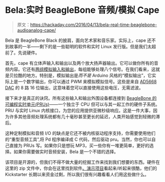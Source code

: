 # Bela:实时 BeagleBone 音频/模拟 Cape

> 原文：<https://hackaday.com/2016/04/13/bela-real-time-beaglebone-audioanalog-cape/>

Bela 是 BeagleBone Black 的披肩，面向艺术家和音乐家。实际上，cape 还不到故事的一半——剩下的是一些聪明的软件和实时 Linux 发行版。但是我们太超前了。先说硬件。

首先，cape 有立体声输入和输出以及两个放大扬声器输出。它可以做你所有的音频内容。它还有[两组模拟输入和输出](http://bela.io/audio-vs-analogue.html)，每组能够处理八个信号。在我们看来，这就是贝拉酷的地方。特别是，模拟输出是*而不是* Arduino 风格的“模拟输出”，它实际上是一个数字输出，你可以通过 PWM 来模拟模拟信号。这些是来自 [AD5668 DAC](http://www.analog.com/en/products/digital-to-analog-converters/da-converters/ad5668.html) 的 8 路 16 位输出，这意味着您可以直接使用这些电压，无需滤波。

接下来才是真正的诀窍。所有这些输入和输出外围设备都连接到 [BeagleBone 的可编程实时单元(PRUs)](http://hackaday.com/2014/06/22/an-introduction-to-the-beaglebone-pru/)——一个独立于 CPU 但可以与其一起工作的硬件子系统。PRU 与实时 Linux 内核接口，为您的应用提供亚微秒级响应。这是一件大事，因为许多其他音频处理系统都有几十毫秒甚至更长的延迟，人类开始感觉到轻微的滞后。

这种定制模拟和音频 I/O 的缺点是它还不被内核驱动程序支持，你需要使用他们的“重型音频工具”,将 Pd 程序编译成 C 代码，然后驱动 pru。当然，你也可以自己直接为 PRUs 写。如果你只是想玩 MP3，买一些你有一堆更简单，更好的选择。如果你需要做实时音频安装，Bela 是一个不错的选择。

该项目是开源的，但我们不得不做大量的挖掘工作来找到我们想要的东西。硬件在这里的 zip 文件中，你会在这里找到软件[。](https://code.soundsoftware.ac.uk/projects/beaglert)[演示项目](http://bela.io/made-with-bela/index.html)看起来/听起来很酷，他们的 Kickstarter 长期以来资金过剩，所以我们很有兴趣看看人们用这些做什么。